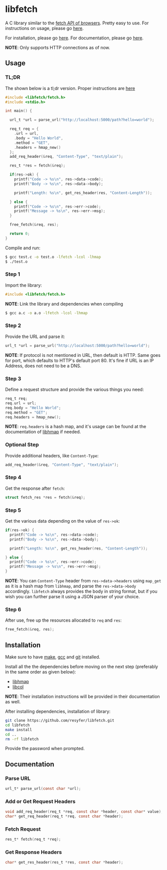 # libfetch

A C library similar to the [fetch API of browsers](https://developer.mozilla.org/en-US/docs/Web/API/Fetch_API). Pretty easy to use. For instructions on usage, please go [here](#usage).

For installation, please go [here](#installation). For documentation, please go [here](#documentation).

**NOTE**: Only supports HTTP connections as of now.

## Usage

### TL;DR

The shown below is a tl;dr version. Proper instructions are [here](#step-1)

```c
#include <libfetch/fetch.h>
#include <stdio.h>

int main() {

  url_t *url = parse_url("http://localhost:5000/path?hello=world");

  req_t req = {
    .url = url,
    .body = "Hello World",
    .method = "GET",
    .headers = hmap_new()
  };
  add_req_header(&req, "Content-Type", "text/plain");

  res_t *res = fetch(&req);

  if(res->ok) {
    printf("Code -> %s\n", res->data->code);
    printf("Body -> %s\n", res->data->body);

    printf("Length: %s\n", get_res_header(res, "Content-Length"));

  } else {
    printf("Code -> %s\n", res->err->code);
    printf("Message -> %s\n", res->err->msg);
  }

  free_fetch(&req, res);

  return 0;
}
```

Compile and run:

```bash
$ gcc test.c -o test.o -lfetch -lcol -lhmap
$ ./test.o
```

### Step 1

Import the library:

```c
#include <libfetch/fetch.h>
```

**NOTE**: Link the library and dependencies when compiling

```bash
$ gcc a.c -o a.o -lfetch -lcol -lhmap
```

### Step 2

Provide the URL and parse it:

```c
url_t *url = parse_url("http://localhost:5000/path?hello=world");
```

**NOTE**: If protocol is not mentioned in URL, then default is HTTP. Same goes for port, which defaults to HTTP's default port 80. It's fine if URL is an IP Address, does not need to be a DNS.

### Step 3

Define a request structure and provide the various things you need:

```c
req_t req;
req.url = url;
req.body = "Hello World";
req.method = "GET";
req.headers = hmap_new();
```

**NOTE**: `req.headers` is a hash map, and it's usage can be found at the documentation of [libhmap](https://github.com/resyfer/libhmap.git) if needed.

### Optional Step

Provide additional headers, like `Content-Type`:

```c
add_req_header(&req, "Content-Type", "text/plain");
```

### Step 4

Get the response after `fetch`:

```c
struct fetch_res *res = fetch(&req);
```

### Step 5

Get the various data depending on the value of `res->ok`:

```c
if(res->ok) {
  printf("Code -> %s\n", res->data->code);
  printf("Body -> %s\n", res->data->body);

  printf("Length: %s\n", get_res_header(res, "Content-Length"));

} else {
  printf("Code -> %s\n", res->err->code);
  printf("Message -> %s\n", res->err->msg);
}
```

**NOTE**: You can `Content-Type` header from `res->data->headers` using `map_get` as it is a hash map from `libhmap`, and parse the `res->data->body` accordingly. `libfetch` always provides the body in string format, but if you wish you can further parse it using a JSON parser of your choice.

### Step 6

After use, free up the resources allocated to `req` and `res`:

```c
free_fetch(&req, res);
```

## Installation

Make sure to have [make](https://www.gnu.org/software/make/), [gcc](https://www.gnu.org/software/gcc/) and [git](https://git-scm.com/) installed.

Install all the the dependencies before moving on the next step (preferably in the same order as given below):

- [libhmap](https://github.com/resyfer/libhmap.git)
- [libcol](https://github.com/resyfer/libcol.git)

**NOTE**: Their installation instructions will be provided in their documentation as well.

After installing dependencies, installation of library:

```bash
git clone https://github.com/resyfer/libfetch.git
cd libfetch
make install
cd ..
rm -rf libfetch
```

Provide the password when prompted.

## Documentation

### Parse URL
```c
url_t* parse_url(const char *url);
```

### Add or Get Request Headers
```c
void add_req_header(req_t *req, const char *header, const char* value);
char* get_req_header(req_t *req, const char *header);
```

### Fetch Request
```c
res_t* fetch(req_t *req);
```

### Get Response Headers
```c
char* get_res_header(res_t *res, const char *header);
```